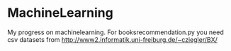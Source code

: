 # MachineLearning

My progress on machinelearning. 
For booksrecommendation.py you need csv datasets from http://www2.informatik.uni-freiburg.de/~cziegler/BX/
